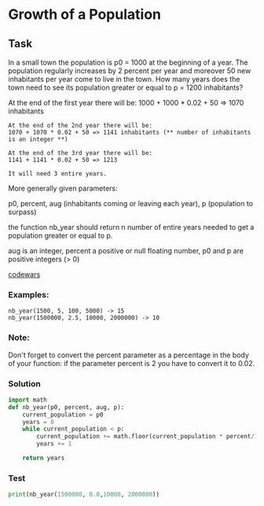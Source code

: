 # Growth of a Population
## Task
In a small town the population is p0 = 1000 at the beginning of a year. The population regularly increases by 2 percent per year and moreover 50 new inhabitants per year come to live in the town. How many years does the town need to see its population greater or equal to p = 1200 inhabitants?

At the end of the first year there will be: 
1000 + 1000 * 0.02 + 50 => 1070 inhabitants
```
At the end of the 2nd year there will be: 
1070 + 1070 * 0.02 + 50 => 1141 inhabitants (** number of inhabitants is an integer **)

At the end of the 3rd year there will be:
1141 + 1141 * 0.02 + 50 => 1213

It will need 3 entire years.
```
More generally given parameters:

p0, percent, aug (inhabitants coming or leaving each year), p (population to surpass)

the function nb_year should return n number of entire years needed to get a population greater or equal to p.

aug is an integer, percent a positive or null floating number, p0 and p are positive integers (> 0)

[codewars](https://www.codewars.com/kata/563b662a59afc2b5120000c6)

### Examples:
```
nb_year(1500, 5, 100, 5000) -> 15
nb_year(1500000, 2.5, 10000, 2000000) -> 10
```
### Note:
Don't forget to convert the percent parameter as a percentage in the body of your function: if the parameter percent is 2 you have to convert it to 0.02.

### Solution
```python
import math
def nb_year(p0, percent, aug, p):
    current_population = p0
    years = 0
    while current_population < p:
        current_population += math.floor(current_population * percent/100) + aug
        years += 1

    return years
```

### Test
```python
print(nb_year(1500000, 0.0,10000, 2000000))
```
